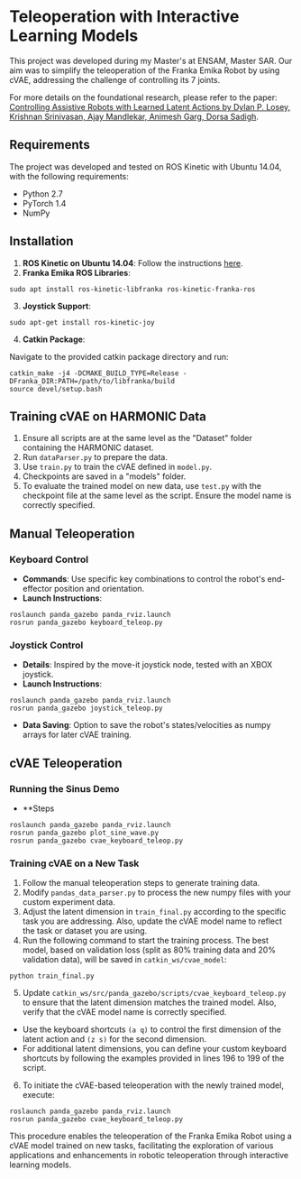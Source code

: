 # Teleoperation with Interactive Learning Models

This project was developed during my Master's at ENSAM, Master SAR. Our aim was to simplify the teleoperation of the Franka Emika Robot by using cVAE, addressing the challenge of controlling its 7 joints.

For more details on the foundational research, please refer to the paper: [Controlling Assistive Robots with Learned Latent Actions by Dylan P. Losey, Krishnan Srinivasan, Ajay Mandlekar, Animesh Garg, Dorsa Sadigh](https://collab.me.vt.edu/pdfs/losey_icra2020.pdf).

## Requirements

The project was developed and tested on ROS Kinetic with Ubuntu 14.04, with the following requirements:

- Python 2.7
- PyTorch 1.4
- NumPy

## Installation

1. **ROS Kinetic on Ubuntu 14.04**: Follow the instructions [here](http://wiki.ros.org/kinetic/Installation/Ubuntu).
2. **Franka Emika ROS Libraries**:

```
sudo apt install ros-kinetic-libfranka ros-kinetic-franka-ros

```

3. **Joystick Support**:

```
sudo apt-get install ros-kinetic-joy

```

4. **Catkin Package**:

Navigate to the provided catkin package directory and run:

```
catkin_make -j4 -DCMAKE_BUILD_TYPE=Release -DFranka_DIR:PATH=/path/to/libfranka/build
source devel/setup.bash
```

## Training cVAE on HARMONIC Data

1. Ensure all scripts are at the same level as the "Dataset" folder containing the HARMONIC dataset.
2. Run `dataParser.py` to prepare the data.
3. Use `train.py` to train the cVAE defined in `model.py`.
4. Checkpoints are saved in a "models" folder.
5. To evaluate the trained model on new data, use `test.py` with the checkpoint file at the same level as the script. Ensure the model name is correctly specified.

## Manual Teleoperation

### Keyboard Control

- **Commands**: Use specific key combinations to control the robot's end-effector position and orientation.
- **Launch Instructions**: 
```
roslaunch panda_gazebo panda_rviz.launch
rosrun panda_gazebo keyboard_teleop.py
```

### Joystick Control

- **Details**: Inspired by the move-it joystick node, tested with an XBOX joystick.
- **Launch Instructions**:
```
roslaunch panda_gazebo panda_rviz.launch
rosrun panda_gazebo joystick_teleop.py
```
- **Data Saving**: Option to save the robot's states/velocities as numpy arrays for later cVAE training.

## cVAE Teleoperation

### Running the Sinus Demo

- **Steps
```
roslaunch panda_gazebo panda_rviz.launch
rosrun panda_gazebo plot_sine_wave.py
rosrun panda_gazebo cvae_keyboard_teleop.py
```
### Training cVAE on a New Task

1. Follow the manual teleoperation steps to generate training data.
2. Modify `pandas_data_parser.py` to process the new numpy files with your custom experiment data.
3. Adjust the latent dimension in `train_final.py` according to the specific task you are addressing. Also, update the cVAE model name to reflect the task or dataset you are using.
4. Run the following command to start the training process. The best model, based on validation loss (split as 80% training data and 20% validation data), will be saved in `catkin_ws/cvae_model`:
```
python train_final.py
```
5. Update `catkin_ws/src/panda_gazebo/scripts/cvae_keyboard_teleop.py` to ensure that the latent dimension matches the trained model. Also, verify that the cVAE model name is correctly specified.

- Use the keyboard shortcuts `(a q)` to control the first dimension of the latent action and `(z s)` for the second dimension. 
- For additional latent dimensions, you can define your custom keyboard shortcuts by following the examples provided in lines 196 to 199 of the script.

6. To initiate the cVAE-based teleoperation with the newly trained model, execute:
```
roslaunch panda_gazebo panda_rviz.launch
rosrun panda_gazebo cvae_keyboard_teleop.py
```
This procedure enables the teleoperation of the Franka Emika Robot using a cVAE model trained on new tasks, facilitating the exploration of various applications and enhancements in robotic teleoperation through interactive learning models.

